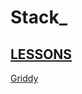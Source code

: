 
# Stack_
[LESSONS](https://github.com/UsulPro/js-stack-from-scratch/blob/master/tutorial/02-babel-es6-eslint-flow-jest-husky.md#readme)
---
[Griddy](http://griddy.io)